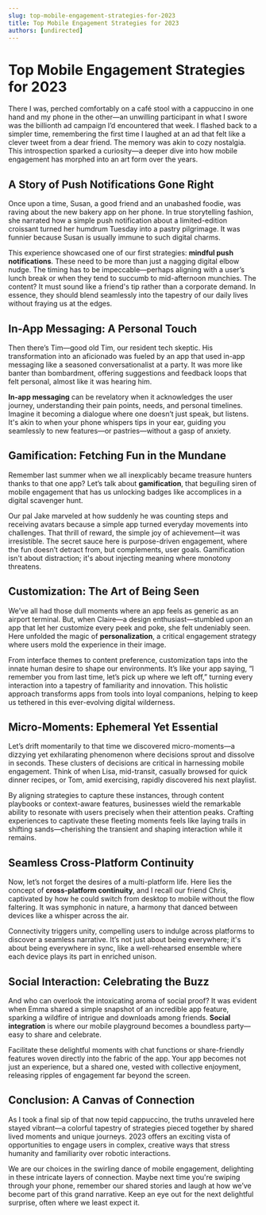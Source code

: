 ```yaml
---
slug: top-mobile-engagement-strategies-for-2023
title: Top Mobile Engagement Strategies for 2023
authors: [undirected]
---
```



# Top Mobile Engagement Strategies for 2023

There I was, perched comfortably on a café stool with a cappuccino in one hand and my phone in the other—an unwilling participant in what I swore was the billionth ad campaign I’d encountered that week. I flashed back to a simpler time, remembering the first time I laughed at an ad that felt like a clever tweet from a dear friend. The memory was akin to cozy nostalgia. This introspection sparked a curiosity—a deeper dive into how mobile engagement has morphed into an art form over the years.

## A Story of Push Notifications Gone Right

Once upon a time, Susan, a good friend and an unabashed foodie, was raving about the new bakery app on her phone. In true storytelling fashion, she narrated how a simple push notification about a limited-edition croissant turned her humdrum Tuesday into a pastry pilgrimage. It was funnier because Susan is usually immune to such digital charms. 

This experience showcased one of our first strategies: **mindful push notifications**. These need to be more than just a nagging digital elbow nudge. The timing has to be impeccable—perhaps aligning with a user’s lunch break or when they tend to succumb to mid-afternoon munchies. The content? It must sound like a friend's tip rather than a corporate demand. In essence, they should blend seamlessly into the tapestry of our daily lives without fraying us at the edges.

## In-App Messaging: A Personal Touch

Then there’s Tim—good old Tim, our resident tech skeptic. His transformation into an aficionado was fueled by an app that used in-app messaging like a seasoned conversationalist at a party. It was more like banter than bombardment, offering suggestions and feedback loops that felt personal, almost like it was hearing him.

**In-app messaging** can be revelatory when it acknowledges the user journey, understanding their pain points, needs, and personal timelines. Imagine it becoming a dialogue where one doesn’t just speak, but listens. It's akin to when your phone whispers tips in your ear, guiding you seamlessly to new features—or pastries—without a gasp of anxiety. 

## Gamification: Fetching Fun in the Mundane

Remember last summer when we all inexplicably became treasure hunters thanks to that one app? Let’s talk about **gamification**, that beguiling siren of mobile engagement that has us unlocking badges like accomplices in a digital scavenger hunt. 

Our pal Jake marveled at how suddenly he was counting steps and receiving avatars because a simple app turned everyday movements into challenges. That thrill of reward, the simple joy of achievement—it was irresistible. The secret sauce here is purpose-driven engagement, where the fun doesn’t detract from, but complements, user goals. Gamification isn't about distraction; it's about injecting meaning where monotony threatens.

## Customization: The Art of Being Seen

We’ve all had those dull moments where an app feels as generic as an airport terminal. But, when Claire—a design enthusiast—stumbled upon an app that let her customize every peek and poke, she felt undeniably seen. Here unfolded the magic of **personalization**, a critical engagement strategy where users mold the experience in their image.

From interface themes to content preference, customization taps into the innate human desire to shape our environments. It’s like your app saying, “I remember you from last time, let’s pick up where we left off,” turning every interaction into a tapestry of familiarity and innovation. This holistic approach transforms apps from tools into loyal companions, helping to keep us tethered in this ever-evolving digital wilderness.

## Micro-Moments: Ephemeral Yet Essential

Let’s drift momentarily to that time we discovered micro-moments—a dizzying yet exhilarating phenomenon where decisions sprout and dissolve in seconds. These clusters of decisions are critical in harnessing mobile engagement. Think of when Lisa, mid-transit, casually browsed for quick dinner recipes, or Tom, amid exercising, rapidly discovered his next playlist.

By aligning strategies to capture these instances, through content playbooks or context-aware features, businesses wield the remarkable ability to resonate with users precisely when their attention peaks. Crafting experiences to captivate these fleeting moments feels like laying trails in shifting sands—cherishing the transient and shaping interaction while it remains.

## Seamless Cross-Platform Continuity

Now, let’s not forget the desires of a multi-platform life. Here lies the concept of **cross-platform continuity**, and I recall our friend Chris, captivated by how he could switch from desktop to mobile without the flow faltering. It was symphonic in nature, a harmony that danced between devices like a whisper across the air.

Connectivity triggers unity, compelling users to indulge across platforms to discover a seamless narrative. It’s not just about being everywhere; it's about being everywhere in sync, like a well-rehearsed ensemble where each device plays its part in enriched unison. 

## Social Interaction: Celebrating the Buzz

And who can overlook the intoxicating aroma of social proof? It was evident when Emma shared a simple snapshot of an incredible app feature, sparking a wildfire of intrigue and downloads among friends. **Social integration** is where our mobile playground becomes a boundless party—easy to share and celebrate.

Facilitate these delightful moments with chat functions or share-friendly features woven directly into the fabric of the app. Your app becomes not just an experience, but a shared one, vested with collective enjoyment, releasing ripples of engagement far beyond the screen.

## Conclusion: A Canvas of Connection

As I took a final sip of that now tepid cappuccino, the truths unraveled here stayed vibrant—a colorful tapestry of strategies pieced together by shared lived moments and unique journeys. 2023 offers an exciting vista of opportunities to engage users in complex, creative ways that stress humanity and familiarity over robotic interactions.

We are our choices in the swirling dance of mobile engagement, delighting in these intricate layers of connection. Maybe next time you're swiping through your phone, remember our shared stories and laugh at how we’ve become part of this grand narrative. Keep an eye out for the next delightful surprise, often where we least expect it. 